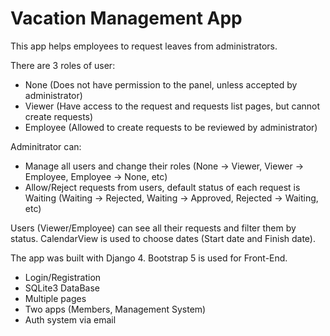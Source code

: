 # Vacation Management App

This app helps employees to request leaves from administrators.

There are 3 roles of user:
- None (Does not have permission to the panel, unless accepted by administrator)
- Viewer (Have access to the request and requests list pages, but cannot create requests)
- Employee (Allowed to create requests to be reviewed by administrator)

Adminitrator can:
- Manage all users and change their roles (None -> Viewer, Viewer -> Employee, Employee -> None, etc)
- Allow/Reject requests from users, default status of each request is Waiting (Waiting -> Rejected, Waiting -> Approved, Rejected -> Waiting, etc)

Users (Viewer/Employee) can see all their requests and filter them by status. CalendarView is used to choose dates (Start date and Finish date).

The app was built with Django 4. Bootstrap 5 is used for Front-End.
- Login/Registration
- SQLite3 DataBase
- Multiple pages
- Two apps (Members, Management System)
- Auth system via email
